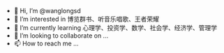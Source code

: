 - 👋 Hi, I’m @wanglongsd
- 👀 I’m interested in 博览群书、听音乐唱歌、王者荣耀
- 🌱 I’m currently learning 心理学、投资学、数学、社会学、经济学、管理学
- 💞️ I’m looking to collaborate on ...
- 📫 How to reach me ...

<!---
wanglongsd/wanglongsd is a ✨ special ✨ repository because its `README.md` (this file) appears on your GitHub profile.
You can click the Preview link to take a look at your changes.
--->
